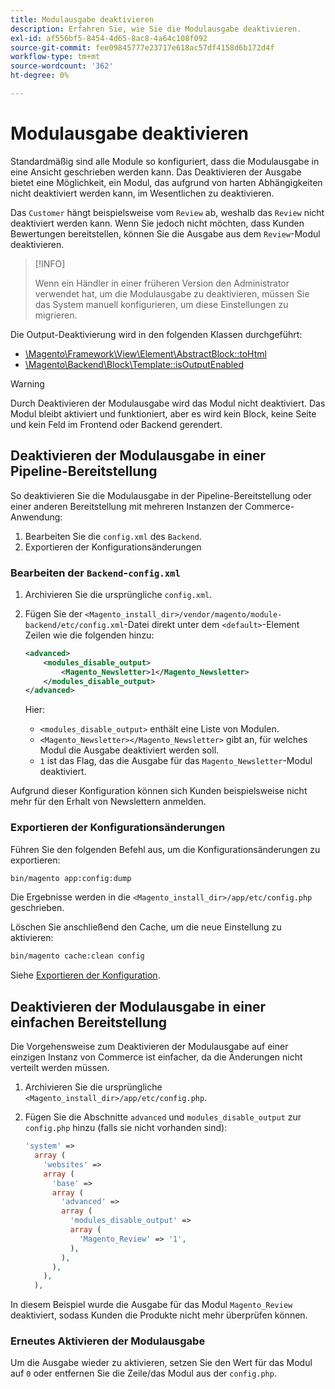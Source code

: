```yaml
---
title: Modulausgabe deaktivieren
description: Erfahren Sie, wie Sie die Modulausgabe deaktivieren.
exl-id: af556bf5-8454-4d65-8ac8-4a64c108f092
source-git-commit: fee09845777e23717e618ac57df4158d6b172d4f
workflow-type: tm+mt
source-wordcount: '362'
ht-degree: 0%

---
```


# Modulausgabe deaktivieren

Standardmäßig sind alle Module so konfiguriert, dass die Modulausgabe in eine Ansicht geschrieben werden kann. Das Deaktivieren der Ausgabe bietet eine Möglichkeit, ein Modul, das aufgrund von harten Abhängigkeiten nicht deaktiviert werden kann, im Wesentlichen zu deaktivieren.

Das `Customer` hängt beispielsweise vom `Review` ab, weshalb das `Review` nicht deaktiviert werden kann. Wenn Sie jedoch nicht möchten, dass Kunden Bewertungen bereitstellen, können Sie die Ausgabe aus dem `Review`-Modul deaktivieren.

>[!INFO]
>
>Wenn ein Händler in einer früheren Version den Administrator verwendet hat, um die Modulausgabe zu deaktivieren, müssen Sie das System manuell konfigurieren, um diese Einstellungen zu migrieren.

Die Output-Deaktivierung wird in den folgenden Klassen durchgeführt:

- [\Magento\Framework\View\Element\AbstractBlock::toHtml](https://github.com/magento/magento2/blob/36097739bbb0b8939ad9a2a0dadee64318153dca/lib/internal/Magento/Framework/View/Element/AbstractBlock.php#L651)
- [\Magento\Backend\Block\Template::isOutputEnabled](https://github.com/magento/magento2/blob/0c786907ffe03d0e2990612eec16ee58b00379c5/app/code/Magento/Backend/Block/Template.php#L96)

>[!WARNING]
>
>Durch Deaktivieren der Modulausgabe wird das Modul nicht deaktiviert. Das Modul bleibt aktiviert und funktioniert, aber es wird kein Block, keine Seite und kein Feld im Frontend oder Backend gerendert.

## Deaktivieren der Modulausgabe in einer Pipeline-Bereitstellung

So deaktivieren Sie die Modulausgabe in der Pipeline-Bereitstellung oder einer anderen Bereitstellung mit mehreren Instanzen der Commerce-Anwendung:

1. Bearbeiten Sie die `config.xml` des `Backend`.
1. Exportieren der Konfigurationsänderungen

### Bearbeiten der `Backend`-`config.xml`

1. Archivieren Sie die ursprüngliche `config.xml`.
1. Fügen Sie der `<Magento_install_dir>/vendor/magento/module-backend/etc/config.xml`-Datei direkt unter dem `<default>`-Element Zeilen wie die folgenden hinzu:

   ```xml
   <advanced>
       <modules_disable_output>
           <Magento_Newsletter>1</Magento_Newsletter>
       </modules_disable_output>
   </advanced>
   ```

   Hier:

   - `<modules_disable_output>` enthält eine Liste von Modulen.
   - `<Magento_Newsletter></Magento_Newsletter>` gibt an, für welches Modul die Ausgabe deaktiviert werden soll.
   - `1` ist das Flag, das die Ausgabe für das `Magento_Newsletter`-Modul deaktiviert.

Aufgrund dieser Konfiguration können sich Kunden beispielsweise nicht mehr für den Erhalt von Newslettern anmelden.

### Exportieren der Konfigurationsänderungen

Führen Sie den folgenden Befehl aus, um die Konfigurationsänderungen zu exportieren:

```bash
bin/magento app:config:dump
```

Die Ergebnisse werden in die `<Magento_install_dir>/app/etc/config.php` geschrieben.

Löschen Sie anschließend den Cache, um die neue Einstellung zu aktivieren:

```bash
bin/magento cache:clean config
```

Siehe [Exportieren der Konfiguration](../cli/export-configuration.md).

## Deaktivieren der Modulausgabe in einer einfachen Bereitstellung

Die Vorgehensweise zum Deaktivieren der Modulausgabe auf einer einzigen Instanz von Commerce ist einfacher, da die Änderungen nicht verteilt werden müssen.

1. Archivieren Sie die ursprüngliche `<Magento_install_dir>/app/etc/config.php`.
1. Fügen Sie die Abschnitte `advanced` und `modules_disable_output` zur `config.php` hinzu (falls sie nicht vorhanden sind):

   ```php
   'system' =>
     array (
       'websites' =>
       array (
         'base' =>
         array (
           'advanced' =>
           array (
             'modules_disable_output' =>
             array (
               'Magento_Review' => '1',
             ),
           ),
         ),
       ),
     ),
   ```

In diesem Beispiel wurde die Ausgabe für das Modul `Magento_Review` deaktiviert, sodass Kunden die Produkte nicht mehr überprüfen können.

### Erneutes Aktivieren der Modulausgabe

Um die Ausgabe wieder zu aktivieren, setzen Sie den Wert für das Modul auf `0` oder entfernen Sie die Zeile/das Modul aus der `config.php`.
